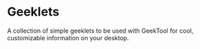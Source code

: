 Geeklets
========

A collection of simple geeklets to be used with GeekTool for cool, customizable information on your desktop.
